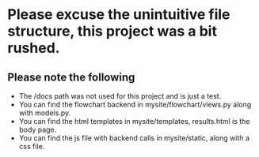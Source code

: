 # Please excuse the unintuitive file structure, this project was a bit rushed.

## Please note the following
* The /docs path was not used for this project and is just a test.
* You can find the flowchart backend in mysite/flowchart/views.py along with models.py.
* You can find the html templates in mysite/templates, results.html is the body page.
* You can find the js file with backend calls in mysite/static, along with a css file.
